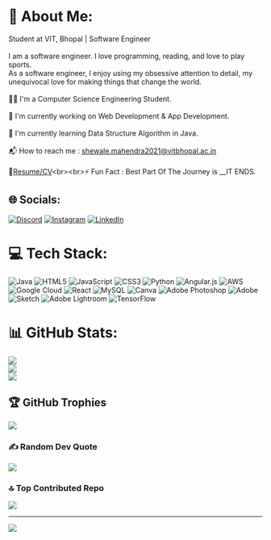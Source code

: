 # 💫 About Me:
 Student at VIT, Bhopal | Software Engineer<br><br> I am a software engineer. I love programming, reading, and love to play sports.<br> As a software engineer, I enjoy using my obsessive attention to detail, my unequivocal love for making things that change the world.<br><br>👨‍🎓 I'm a Computer Science Engineering Student.<br><br>🔭 I'm currently working on Web Development & App Development.<br><br>🌱 I'm currently learning Data Structure Algorithm in Java.<br><br>📬 How to reach me : shewale.mahendra2021@vitbhopal.ac.in<br><br>📝[Resume/CV]([https://drive.google.com/file/d/1WCVBBaSp3cB91phdL0Y5KdSA_MmH0VNd/view?usp=sharing](https://drive.google.com/file/d/1WCVBBaSp3cB91phdL0Y5KdSA_MmH0VNd/view?usp=sharing))<br><br>⚡ Fun Fact : Best Part Of The Journey is __IT ENDS.


## 🌐 Socials:
[![Discord](https://img.shields.io/badge/Discord-%237289DA.svg?logo=discord&logoColor=white)](https://discord.gg/https://discord.com/invite/ak7ePYfv) [![Instagram](https://img.shields.io/badge/Instagram-%23E4405F.svg?logo=Instagram&logoColor=white)](https://instagram.com/https://www.instagram.com/_piyushshewale_?igshid=OGQ5ZDc2ODk2ZA==) [![LinkedIn](https://img.shields.io/badge/LinkedIn-%230077B5.svg?logo=linkedin&logoColor=white)](https://linkedin.com/in/https://www.linkedin.com/in/piyush-shewale-3b1373223/) 

# 💻 Tech Stack:
![Java](https://img.shields.io/badge/java-%23ED8B00.svg?style=for-the-badge&logo=openjdk&logoColor=white) ![HTML5](https://img.shields.io/badge/html5-%23E34F26.svg?style=for-the-badge&logo=html5&logoColor=white) ![JavaScript](https://img.shields.io/badge/javascript-%23323330.svg?style=for-the-badge&logo=javascript&logoColor=%23F7DF1E) ![CSS3](https://img.shields.io/badge/css3-%231572B6.svg?style=for-the-badge&logo=css3&logoColor=white) ![Python](https://img.shields.io/badge/python-3670A0?style=for-the-badge&logo=python&logoColor=ffdd54) ![Angular.js](https://img.shields.io/badge/angular.js-%23E23237.svg?style=for-the-badge&logo=angularjs&logoColor=white) ![AWS](https://img.shields.io/badge/AWS-%23FF9900.svg?style=for-the-badge&logo=amazon-aws&logoColor=white) ![Google Cloud](https://img.shields.io/badge/GoogleCloud-%234285F4.svg?style=for-the-badge&logo=google-cloud&logoColor=white) ![React](https://img.shields.io/badge/react-%2320232a.svg?style=for-the-badge&logo=react&logoColor=%2361DAFB) ![MySQL](https://img.shields.io/badge/mysql-%2300000f.svg?style=for-the-badge&logo=mysql&logoColor=white) ![Canva](https://img.shields.io/badge/Canva-%2300C4CC.svg?style=for-the-badge&logo=Canva&logoColor=white) ![Adobe Photoshop](https://img.shields.io/badge/adobe%20photoshop-%2331A8FF.svg?style=for-the-badge&logo=adobe%20photoshop&logoColor=white) ![Adobe](https://img.shields.io/badge/adobe-%23FF0000.svg?style=for-the-badge&logo=adobe&logoColor=white) ![Sketch](https://img.shields.io/badge/Sketch-FFB387?style=for-the-badge&logo=sketch&logoColor=black) ![Adobe Lightroom](https://img.shields.io/badge/Adobe%20Lightroom-31A8FF.svg?style=for-the-badge&logo=Adobe%20Lightroom&logoColor=white) ![TensorFlow](https://img.shields.io/badge/TensorFlow-%23FF6F00.svg?style=for-the-badge&logo=TensorFlow&logoColor=white)
# 📊 GitHub Stats:
![](https://github-readme-stats.vercel.app/api?username=Piyush-OG&theme=dark&hide_border=false&include_all_commits=false&count_private=false)<br/>
![](https://github-readme-streak-stats.herokuapp.com/?user=Piyush-OG&theme=dark&hide_border=false)<br/>
![](https://github-readme-stats.vercel.app/api/top-langs/?username=Piyush-OG&theme=dark&hide_border=false&include_all_commits=false&count_private=false&layout=compact)

## 🏆 GitHub Trophies
![](https://github-profile-trophy.vercel.app/?username=Piyush-OG&theme=onedark&no-frame=false&no-bg=true&margin-w=4)

### ✍️ Random Dev Quote
![](https://quotes-github-readme.vercel.app/api?type=horizontal&theme=light)

### 🔝 Top Contributed Repo
![](https://github-contributor-stats.vercel.app/api?username=Piyush-OG&limit=5&theme=dark&combine_all_yearly_contributions=true)

---
[![](https://visitcount.itsvg.in/api?id=Piyush-OG&icon=5&color=12)](https://visitcount.itsvg.in)

<!-- Proudly created with GPRM ( https://gprm.itsvg.in ) -->
